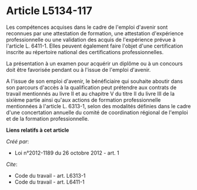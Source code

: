 # Article L5134-117

Les compétences acquises dans le cadre de l'emploi d'avenir sont reconnues par une attestation de formation, une attestation
d'expérience professionnelle ou une validation des acquis de l'expérience prévue à l'article L. 6411-1. Elles peuvent
également faire l'objet d'une certification inscrite au répertoire national des certifications professionnelles. 

La présentation à un examen pour acquérir un diplôme ou à un concours doit être favorisée pendant ou à l'issue de l'emploi
d'avenir. 

A l'issue de son emploi d'avenir, le bénéficiaire qui souhaite aboutir dans son parcours d'accès à la qualification peut
prétendre aux contrats de travail mentionnés au livre II et au chapitre V du titre II du livre III de la sixième partie ainsi
qu'aux actions de formation professionnelle mentionnées à l'article L. 6313-1, selon des modalités définies dans le cadre
d'une concertation annuelle du comité de coordination régional de l'emploi et de la formation professionnelle.

**Liens relatifs à cet article**

_Créé par_:

  - Loi n°2012-1189 du 26 octobre 2012 - art. 1

_Cite_:

  - Code du travail - art. L6313-1
  - Code du travail - art. L6411-1
